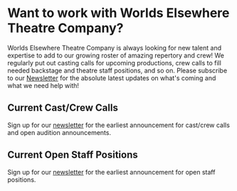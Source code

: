 # Want to work with Worlds Elsewhere Theatre Company?

Worlds Elsewhere Theatre Company is always looking for new talent and expertise to add to our growing roster of amazing repertory and crew! We regularly put out casting calls for upcoming productions, crew calls to fill needed backstage and theatre staff positions, and so on. Please subscribe to our [Newsletter][newsletter] for the absolute latest updates on what's coming and what we need help with!

[newsletter]: <{{ site.social.news.url }}> "{{ site.social.news.title }}"

## Current Cast/Crew Calls

Sign up for our [newsletter] for the earliest announcement for cast/crew calls and open audition announcements.

## Current Open Staff Positions

Sign up for our [newsletter] for the earliest announcement for open staff positions.
